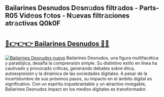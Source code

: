 ## Bailarines Desnudos D𝚎sn𝚞dos filtr𝚊dos - Parts-R05 Vid𝚎os f𝚘tos - N𝚞evas filtr𝚊ciones atr𝚊ctivas Q0k0F

# <h2><a href="http://mb47g7b.tromn.icu/?c=Bailarines+Desnudos">🔗👉👉👉 Bailarines Desnudos 🔗🔗</a></h2>

[![Bailarines Desnudos nuevo](https://i.imgur.com/pEAQMta.gif)](http://mb47g7b.tromn.icu/?c=Bailarines+Desnudos)
Bailarines Desnudos, una figura multifacética y paradójica, desafía la comprensión simple. Su distintivo estilo en línea ha cautivado y provocado críticas, generando debates sobre ética, autoexpresión y la dinámica de las sociedades digitales. A pesar de la incertidumbre de sus próximos pasos, su impacto en el ámbito digital es significativo. Con un espíritu inquebrantable y un atractivo innegable, Bailarines Desnudos impact en los medios digitales es transformador.

